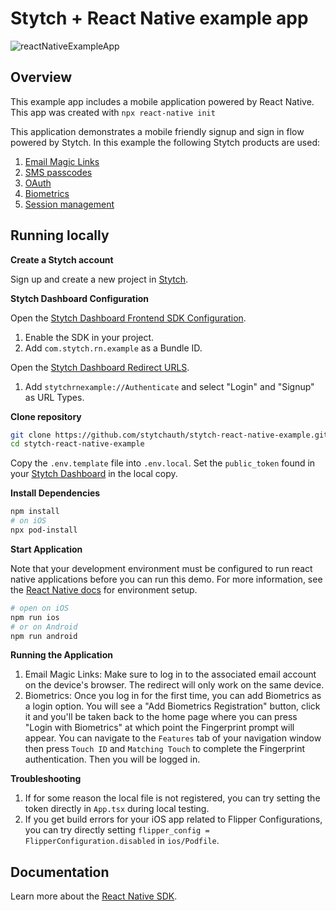 # Stytch + React Native example app

![reactNativeExampleApp](https://user-images.githubusercontent.com/100632220/169424762-67caa828-2b05-43f7-9055-067014676316.png)

## Overview

This example app includes a mobile application powered by React Native. This app was created with `npx react-native init`

This application demonstrates a mobile friendly signup and sign in flow powered by Stytch. In this example the following Stytch products are used:

1. [Email Magic Links](https://stytch.com/products/email-magic-links)
2. [SMS passcodes](https://stytch.com/products/sms-passcodes)
3. [OAuth](https://stytch.com/products/oauth)
4. [Biometrics](https://stytch.com/products/mobile-biometrics)
5. [Session management](https://stytch.com/products/session-management)

## Running locally

**Create a Stytch account**

Sign up and create a new project in [Stytch](https://stytch.com).

**Stytch Dashboard Configuration**

Open the [Stytch Dashboard Frontend SDK Configuration](https://stytch.com/dashboard/sdk-configuration).

1. Enable the SDK in your project.
2. Add `com.stytch.rn.example` as a Bundle ID.

Open the [Stytch Dashboard Redirect URLS](https://stytch.com/dashboard/redirect-urls).
1. Add `stytchrnexample://Authenticate` and select "Login" and "Signup" as URL Types.   

**Clone repository**

```bash
git clone https://github.com/stytchauth/stytch-react-native-example.git
cd stytch-react-native-example
```

Copy the `.env.template` file into `.env.local`. Set the `public_token` found in your [Stytch Dashboard](https://stytch.com/dashboard/api-keys) in the local copy.

**Install Dependencies**

```bash
npm install
# on iOS
npx pod-install
```

**Start Application**

Note that your development environment must be configured to run react native applications before you can run this demo. For more information, see the [React Native docs](https://reactnative.dev/docs/environment-setup) for environment setup.

```bash
# open on iOS
npm run ios
# or on Android
npm run android
```

**Running the Application**
1. Email Magic Links: Make sure to log in to the associated email account on the device's browser. The redirect will only work on the same device.
2. Biometrics: Once you log in for the first time, you can add Biometrics as a login option. You will see a "Add Biometrics Registration" button, click it and you'll be taken back to the home page where you can press "Login with Biometrics" at which point the Fingerprint prompt will appear. You can navigate to the `Features` tab of your navigation window then press `Touch ID` and `Matching Touch` to complete the Fingerprint authentication. Then you will be logged in.

**Troubleshooting**
1. If for some reason the local file is not registered, you can try setting the token directly in `App.tsx` during local testing.
2. If you get build errors for your iOS app related to Flipper Configurations, you can try directly setting `flipper_config = FlipperConfiguration.disabled` in `ios/Podfile`. 

## Documentation

Learn more about the [React Native SDK](https://stytch.com/docs/sdks/react-native-sdk).
